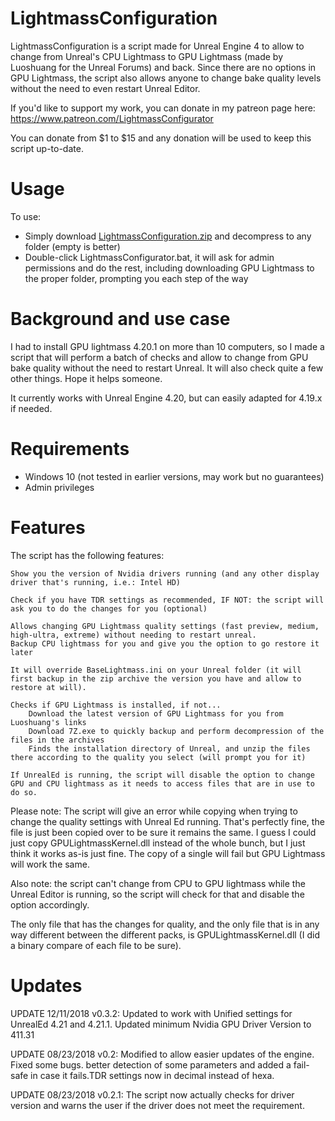 # LightmassConfiguration
LightmassConfiguration is a script made for Unreal Engine 4 to allow to change from Unreal's CPU Lightmass to GPU Lightmass (made by Luoshuang for the Unreal Forums) and back. Since there are no options in GPU Lightmass, the script also allows anyone to change bake quality levels without the need to even restart Unreal Editor. 

If you'd like to support my work, you can donate in my patreon page here: https://www.patreon.com/LightmassConfigurator

You can donate from $1 to $15 and any donation will be used to keep this script up-to-date.

# Usage
To use:
- Simply download [LightmassConfiguration.zip](https://github.com/sgeraldes/LightmassConfiguration/archive/master.zip) and decompress to any folder (empty is better)
- Double-click LightmassConfigurator.bat, it will ask for admin permissions and do the rest, including downloading GPU Lightmass to the proper folder, prompting you each step of the way

# Background and use case
I had to install GPU lightmass 4.20.1 on more than 10 computers, so I made a script that will perform a batch of checks and allow to change from GPU bake quality without the need to restart Unreal. It will also check quite a few other things. Hope it helps someone.

It currently works with Unreal Engine 4.20, but can easily adapted for 4.19.x if needed.

# Requirements
- Windows 10 (not tested in earlier versions, may work but no guarantees)
- Admin privileges

# Features
The script has the following features:

    Show you the version of Nvidia drivers running (and any other display driver that's running, i.e.: Intel HD)
    
    Check if you have TDR settings as recommended, IF NOT: the script will ask you to do the changes for you (optional)
    
    Allows changing GPU Lightmass quality settings (fast preview, medium, high-ultra, extreme) without needing to restart unreal.
    Backup CPU lightmass for you and give you the option to go restore it later
    
    It will override BaseLightmass.ini on your Unreal folder (it will first backup in the zip archive the version you have and allow to restore at will).
    
    Checks if GPU Lightmass is installed, if not...
        Download the latest version of GPU Lightmass for you from Luoshuang's links
        Download 7Z.exe to quickly backup and perform decompression of the files in the archives
        Finds the installation directory of Unreal, and unzip the files there according to the quality you select (will prompt you for it)
        
    If UnrealEd is running, the script will disable the option to change GPU and CPU lightmass as it needs to access files that are in use to do so.

Please note: The script will give an error while copying when trying to change the quality settings with Unreal Ed running. That's perfectly fine, the file is just been copied over to be sure it remains the same. I guess I could just copy GPULightmassKernel.dll instead of the whole bunch, but I just think it works as-is just fine. The copy of a single will fail but GPU Lightmass will work the same.

Also note: the script can't change from CPU to GPU lightmass while the Unreal Editor is running, so the script will check for that and disable the option accordingly.

The only file that has the changes for quality, and the only file that is in any way different between the different packs, is GPULightmassKernel.dll (I did a binary compare of each file to be sure).

# Updates
UPDATE 12/11/2018 v0.3.2: Updated to work with Unified settings for UnrealEd 4.21 and 4.21.1. Updated minimum Nvidia GPU Driver Version to 411.31

UPDATE 08/23/2018 v0.2: Modified to allow easier updates of the engine. Fixed some bugs. better detection of some parameters and added a fail-safe in case it fails.TDR settings now in decimal instead of hexa.

UPDATE 08/23/2018 v0.2.1: The script now actually checks for driver version and warns the user if the driver does not meet the requirement. 
